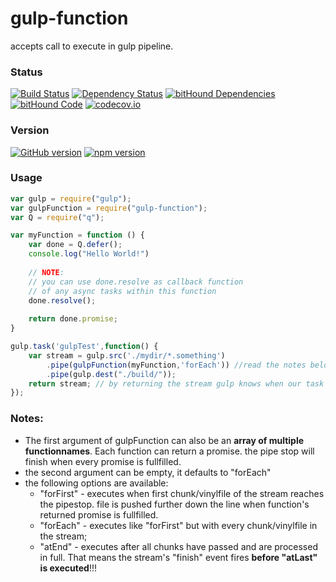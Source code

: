 # gulp-function
accepts call to execute in gulp pipeline.

### Status
[![Build Status](https://travis-ci.org/pushrocks/gulp-function.svg?branch=v0.0.2)](https://travis-ci.org/pushrocks/gulp-function)
[![Dependency Status](https://david-dm.org/pushrocks/gulp-function.svg)](https://david-dm.org/pushrocks/gulp-function)
[![bitHound Dependencies](https://www.bithound.io/github/pushrocks/gulp-function/badges/dependencies.svg)](https://www.bithound.io/github/pushrocks/gulp-function/master/dependencies/npm)
[![bitHound Code](https://www.bithound.io/github/pushrocks/gulp-function/badges/code.svg)](https://www.bithound.io/github/pushrocks/gulp-function)
[![codecov.io](https://codecov.io/github/pushrocks/gulp-function/coverage.svg?branch=master)](https://codecov.io/github/pushrocks/gulp-function?branch=master)

### Version
[![GitHub version](https://badge.fury.io/gh/pushrocks%2Fgulp-function.svg)](https://badge.fury.io/gh/pushrocks%2Fgulp-function)
[![npm version](https://badge.fury.io/js/gulp-function.svg)](https://badge.fury.io/js/gulp-function)

### Usage
```javascript
var gulp = require("gulp");
var gulpFunction = require("gulp-function");
var Q = require("q");

var myFunction = function () {
    var done = Q.defer();
    console.log("Hello World!")
    
    // NOTE:
    // you can use done.resolve as callback function
    // of any async tasks within this function
    done.resolve();
    
    return done.promise;
}

gulp.task('gulpTest',function() {
    var stream = gulp.src('./mydir/*.something')
        .pipe(gulpFunction(myFunction,'forEach')) //read the notes below
        .pipe(gulp.dest("./build/"));
    return stream; // by returning the stream gulp knows when our task has finished.
});
```

### Notes:

* The first argument of gulpFunction can also be an **array of multiple functionnames**.
Each function can return a promise. the pipe stop will finish when every promise is fullfilled.  
* the second argument can be empty, it defaults to "forEach"
* the following options are available:
    * "forFirst" - executes when first chunk/vinylfile of the stream reaches the pipestop.
       file is pushed further down the line when function's returned promise is fullfilled.
    *  "forEach" - executes like "forFirst" but with every chunk/vinylfile in the stream;
    *  "atEnd" - executes after all chunks have passed and are processed in full.
       That means the stream's "finish" event fires **before "atLast" is executed**!!!